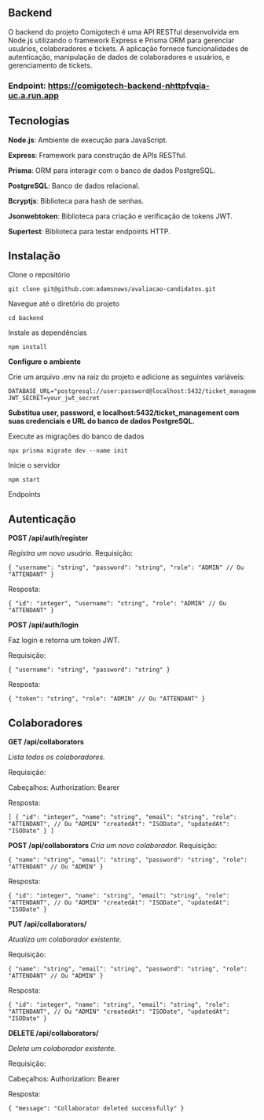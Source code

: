 ## Backend

O backend do projeto Comigotech é uma API RESTful desenvolvida em Node.js utilizando o framework Express e Prisma ORM para gerenciar usuários, colaboradores e tickets. A aplicação fornece funcionalidades de autenticação, manipulação de dados de colaboradores e usuários, e gerenciamento de tickets.

### Endpoint: https://comigotech-backend-nhttpfvqia-uc.a.run.app

## Tecnologias

**Node.js**: Ambiente de execução para JavaScript.

**Express**: Framework para construção de APIs RESTful.

**Prisma**: ORM para interagir com o banco de dados PostgreSQL.

**PostgreSQL**: Banco de dados relacional.

**Bcryptjs**: Biblioteca para hash de senhas.

**Jsonwebtoken**: Biblioteca para criação e verificação de tokens JWT.

**Supertest**: Biblioteca para testar endpoints HTTP.

## Instalação

Clone o repositório

    git clone git@github.com:adamsnows/avaliacao-candidatos.git

Navegue até o diretório do projeto

    cd backend

Instale as dependências

    npm install

**Configure o ambiente**

Crie um arquivo .env na raiz do projeto e adicione as seguintes variáveis:

    DATABASE_URL="postgresql://user:password@localhost:5432/ticket_management"
    JWT_SECRET=your_jwt_secret

**Substitua user, password, e localhost:5432/ticket_management com suas credenciais e URL do banco de dados PostgreSQL.**

Execute as migrações do banco de dados

    npx prisma migrate dev --name init

Inicie o servidor

    npm start

Endpoints

## Autenticação

**POST /api/auth/register**

_Registra um novo usuário._
Requisição:

    { "username": "string", "password": "string", "role": "ADMIN" // Ou "ATTENDANT" }

Resposta:

    { "id": "integer", "username": "string", "role": "ADMIN" // Ou "ATTENDANT" }

**POST /api/auth/login**

Faz login e retorna um token JWT.

Requisição:

    { "username": "string", "password": "string" }

Resposta:

    { "token": "string", "role": "ADMIN" // Ou "ATTENDANT" }

## Colaboradores

**GET /api/collaborators**

_Lista todos os colaboradores._

Requisição:

Cabeçalhos: Authorization: Bearer <token>

Resposta:

    [ { "id": "integer", "name": "string", "email": "string", "role": "ATTENDANT", // Ou "ADMIN" "createdAt": "ISODate", "updatedAt": "ISODate" } ]

**POST /api/collaborators**
_Cria um novo colaborador._
Requisição:

    { "name": "string", "email": "string", "password": "string", "role": "ATTENDANT" // Ou "ADMIN" }

Resposta:

    { "id": "integer", "name": "string", "email": "string", "role": "ATTENDANT", // Ou "ADMIN" "createdAt": "ISODate", "updatedAt": "ISODate" }

**PUT /api/collaborators/**

_Atualiza um colaborador existente._

Requisição:

    { "name": "string", "email": "string", "password": "string", "role": "ATTENDANT" // Ou "ADMIN" }

Resposta:

    { "id": "integer", "name": "string", "email": "string", "role": "ATTENDANT", // Ou "ADMIN" "createdAt": "ISODate", "updatedAt": "ISODate" }

**DELETE /api/collaborators/**

_Deleta um colaborador existente._

Requisição:

Cabeçalhos: Authorization: Bearer <token>

Resposta:

    { "message": "Collaborator deleted successfully" }
